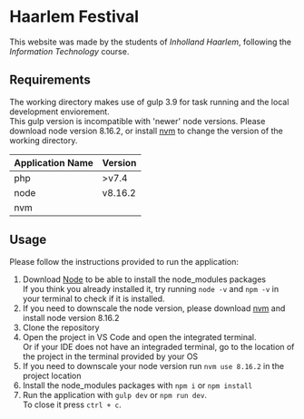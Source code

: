 # Haarlem Festival
This website was made by the students of *Inholland Haarlem*, following the *Information Technology* course.

## Requirements
The working directory makes use of gulp 3.9 for task running and the local development enviorement.<br/>
This gulp version is incompatible with 'newer' node versions. Please download node version 8.16.2, or install [nvm](https://github.com/coreybutler/nvm-windows#node-version-manager-nvm-for-windows) to change the version of the working directory.

| Application Name | Version |
|------------------|---------|
| php              | >v7.4   |
| node             | v8.16.2 |
| nvm              |         |

## Usage
Please follow the instructions provided to run the application:

1. Download [Node](https://nodejs.org/en/download/) to be able to install the node_modules packages
<br/>If you think you already installed it, try running `node -v` and `npm -v` in your terminal to check if it is installed.
2. If you need to downscale the node version, please download
[nvm](https://github.com/coreybutler/nvm-windows#node-version-manager-nvm-for-windows) and install node version 8.16.2
3. Clone the repository
4. Open the project in VS Code and open the integrated terminal.<br/>Or if your IDE does not have an integraded terminal, go to the location of the project in the terminal provided by your OS
5. If you need to downscale your node version run `nvm use 8.16.2` in the project location
6. Install the node_modules packages with `npm i` or `npm install`
7. Run the application with `gulp dev` or `npm run dev`.<br/>To close it press `ctrl + c`.
